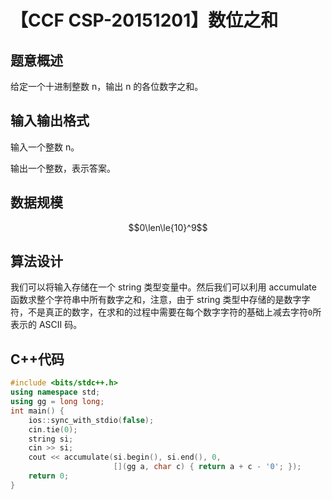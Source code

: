 # 【CCF CSP-20151201】数位之和

## 题意概述

给定一个十进制整数 n，输出 n 的各位数字之和。

## 输入输出格式

输入一个整数 n。

输出一个整数，表示答案。

## 数据规模

$$0\len\le{10}^9$$

## 算法设计

我们可以将输入存储在一个 string 类型变量中。然后我们可以利用 accumulate 函数求整个字符串中所有数字之和，注意，由于 string 类型中存储的是数字字符，不是真正的数字，在求和的过程中需要在每个数字字符的基础上减去字符`0`所表示的 ASCII 码。

## C++代码

```cpp
#include <bits/stdc++.h>
using namespace std;
using gg = long long;
int main() {
    ios::sync_with_stdio(false);
    cin.tie(0);
    string si;
    cin >> si;
    cout << accumulate(si.begin(), si.end(), 0,
                       [](gg a, char c) { return a + c - '0'; });
    return 0;
}
```
